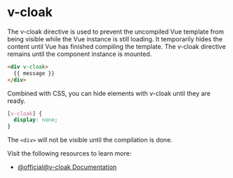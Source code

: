 # v-cloak

The v-cloak directive is used to prevent the uncompiled Vue template from being visible while the Vue instance is still loading. It temporarily hides the content until Vue has finished compiling the template. The v-cloak directive remains until the component instance is mounted.

```html
<div v-cloak>
  {{ message }}
</div>
```

Combined with CSS, you can hide elements with v-cloak until they are ready.

```css
[v-cloak] {
  display: none;
}
```

The `<div>` will not be visible until the compilation is done.

Visit the following resources to learn more:

- [@official@v-cloak Documentation](https://vuejs.org/api/built-in-directives.html#v-cloak)
